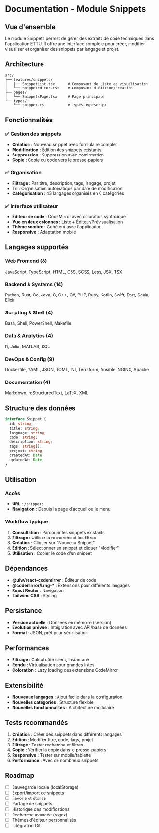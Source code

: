 # Documentation - Module Snippets

## Vue d'ensemble

Le module Snippets permet de gérer des extraits de code techniques dans l'application ETTU. Il offre une interface complète pour créer, modifier, visualiser et organiser des snippets par langage et projet.

## Architecture

```
src/
├── features/snippets/
│   ├── SnippetList.tsx      # Composant de liste et visualisation
│   └── SnippetEditor.tsx    # Composant d'édition/création
├── pages/
│   └── SnippetsPage.tsx     # Page principale
└── types/
    └── snippet.ts           # Types TypeScript
```

## Fonctionnalités

### ✅ Gestion des snippets
- **Création** : Nouveau snippet avec formulaire complet
- **Modification** : Édition des snippets existants
- **Suppression** : Suppression avec confirmation
- **Copie** : Copie du code vers le presse-papiers

### ✅ Organisation
- **Filtrage** : Par titre, description, tags, langage, projet
- **Tri** : Organisation automatique par date de modification
- **Catégorisation** : 43 langages organisés en 6 catégories

### ✅ Interface utilisateur
- **Éditeur de code** : CodeMirror avec coloration syntaxique
- **Vue en deux colonnes** : Liste + Éditeur/Prévisualisation
- **Thème sombre** : Cohérent avec l'application
- **Responsive** : Adaptation mobile

## Langages supportés

### Web Frontend (8)
JavaScript, TypeScript, HTML, CSS, SCSS, Less, JSX, TSX

### Backend & Systems (14)
Python, Rust, Go, Java, C, C++, C#, PHP, Ruby, Kotlin, Swift, Dart, Scala, Elixir

### Scripting & Shell (4)
Bash, Shell, PowerShell, Makefile

### Data & Analytics (4)
R, Julia, MATLAB, SQL

### DevOps & Config (9)
Dockerfile, YAML, JSON, TOML, INI, Terraform, Ansible, NGINX, Apache

### Documentation (4)
Markdown, reStructuredText, LaTeX, XML

## Structure des données

```typescript
interface Snippet {
  id: string;
  title: string;
  language: string;
  code: string;
  description: string;
  tags: string[];
  project: string;
  createdAt: Date;
  updatedAt: Date;
}
```

## Utilisation

### Accès
- **URL** : `/snippets`
- **Navigation** : Depuis la page d'accueil ou le menu

### Workflow typique
1. **Consultation** : Parcourir les snippets existants
2. **Filtrage** : Utiliser la recherche et les filtres
3. **Création** : Cliquer sur "Nouveau Snippet"
4. **Édition** : Sélectionner un snippet et cliquer "Modifier"
5. **Utilisation** : Copier le code d'un snippet

## Dépendances

- **@uiw/react-codemirror** : Éditeur de code
- **@codemirror/lang-\*** : Extensions pour différents langages
- **React Router** : Navigation
- **Tailwind CSS** : Styling

## Persistance

- **Version actuelle** : Données en mémoire (session)
- **Évolution prévue** : Intégration avec API/base de données
- **Format** : JSON, prêt pour sérialisation

## Performances

- **Filtrage** : Calcul côté client, instantané
- **Rendu** : Virtualisation pour grandes listes
- **Coloration** : Lazy loading des extensions CodeMirror

## Extensibilité

- **Nouveaux langages** : Ajout facile dans la configuration
- **Nouvelles catégories** : Structure flexible
- **Nouvelles fonctionnalités** : Architecture modulaire

## Tests recommandés

1. **Création** : Créer des snippets dans différents langages
2. **Édition** : Modifier titre, code, tags, projet
3. **Filtrage** : Tester recherche et filtres
4. **Copie** : Vérifier la copie dans le presse-papiers
5. **Responsive** : Tester sur mobile/tablette
6. **Performance** : Avec de nombreux snippets

## Roadmap

- [ ] Sauvegarde locale (localStorage)
- [ ] Export/import de snippets
- [ ] Favoris et étoiles
- [ ] Partage de snippets
- [ ] Historique des modifications
- [ ] Recherche avancée (regex)
- [ ] Thèmes d'éditeur personnalisés
- [ ] Intégration Git
